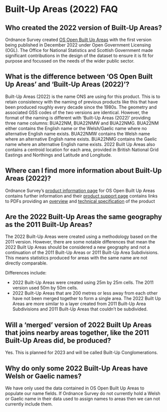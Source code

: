 # Built-Up Areas (2022) FAQ

## Who created the 2022 version of Built-Up Areas?
Ordnance Survey created [OS Open Built Up Areas](https://osdatahub.os.uk/downloads/open/BuiltUpAreas "OS Open Built Up Areas Download Page") with the first version being published in December 2022 under Open Government Licensing (OGL). The Office for National Statistics and Scottish Government made significant contributions in the design of the dataset to ensure it is fit for purpose and focussed on the needs of the wider public sector.

## What is the difference between ‘OS Open Built Up Areas’ and ‘Built-Up Areas (2022)’?
Built-Up Areas (2022) is the name ONS are using for this product. This is to retain consistency with the naming of previous products like this that have been produced roughly every decade since the 1980s. The geometry and associated GSS codes of the two versions are identical. However, the format of the naming is different with ‘Built-Up Areas (2022)’ providing three name columns: BUA22NM, BUA22NMW and BUA22NMG. BUA22NM either contains the English name or the Welsh/Gaelic name where no alternative English name exists. BUA22NMW contains the Welsh name where an alternative English name exists. BUA22NMG contains the Gaelic name where an alternative English name exists. 2022 Built Up Areas also contains a centroid location for each area, provided in British National Grid Eastings and Northings and Latitude and Longitude. 

## Where can I find more information about Built-Up Areas (2022)?
Ordnance Survey’s [product information page]( https://www.ordnancesurvey.co.uk/business-government/products/os-open-built-up-areas "OS Open Built Up Areas Product Information Page") for OS Open Built Up Areas contains further information and their [product support page]( https://www.ordnancesurvey.co.uk/business-government/tools-support/os-open-built-up-areas "OS Open Built Up Areas Product Support Page") contains links to PDFs providing an [overview]( https://www.ordnancesurvey.co.uk/documents/product-support/user-guide/os-open-built-up-areas-overview.pdf "OS Open Built Up Areas Overview PDF") and [technical specification]( https://www.ordnancesurvey.co.uk/documents/product-support/tech-spec/os-open-built-up-areas-technical-specification.pdf "OS Open Built Up Areas Technical Specification PDF") of the product

## Are the 2022 Built-Up Areas the same geography as the 2011 Built-Up Areas?
The 2022 Built-Up Areas were created using a methodology based on the 2011 version. However, there are some notable differences that mean the 2022 Built Up Areas should be considered a new geography and not a continuation of the 2011 Built-Up Areas or 2011 Built-Up Area Subdivisions. This means statistics produced for areas with the same name are not directly comparable. 

Differences include:
* 2022 Built-Up Areas were created using 25m by 25m cells. The 2011 version used 50m by 50m cells.
* 2022 Built-Up Areas that are 200 metres or less away from each other have not been merged together to form a single area. The 2022 Built Up Areas are more similar to a layer created from 2011 Built-Up Area Subdivisions and 2011 Built-Up Areas that couldn’t be subdivided.

## Will a ‘merged’ version of 2022 Built Up Areas that joins nearby areas together, like the 2011 Built-Up Areas did, be produced?
Yes. This is planned for 2023 and will be called Built-Up Conglomerations.

## Why do only some 2022 Built-Up Areas have Welsh or Gaelic names?
We have only used the data contained in OS Open Built Up Areas to populate our name fields. If Ordnance Survey do not currently hold a Welsh or Gaelic name in their data used to assign names to areas then we can not currently include them.
